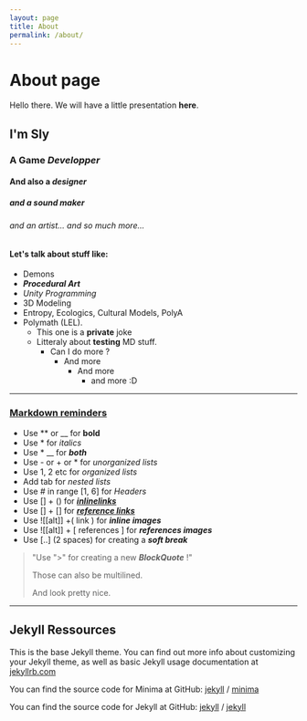 ```yaml
---
layout: page
title: About
permalink: /about/
---
```


# About page

Hello there. We will have a little presentation __here__.

## I'm Sly
### A Game *Developper*
#### And also a *designer*
##### and a sound *maker*
###### and an *artist*... *and so much more...*


#### Let's talk about stuff like:
- Demons
- **_Procedural Art_**
- *Unity Programming*
- 3D Modeling
- Entropy, Ecologics, Cultural Models, PolyA
- Polymath (LEL).
    + This one is a __private__ joke
    + Litteraly about __testing__ MD stuff.
      - Can I do more ?
        - And more
          - And more
            - and more :D 

--- 

### [Markdown reminders][Markdown]

- Use ** or __ for **bold**
- Use * for *italics*
- Use * __ for *__both__*
- Use - or + or * for *unorganized lists*
- Use 1, 2 etc for *organized lists*
- Add tab for *nested lists*
- Use # in range [1, 6] for *Headers*
- Use [] + () for [*__inlinelinks__*](https://www.github.com)
- Use [] + [] for [*__reference links__*][Markdown]
- Use ![[alt]] +( link ) for *__inline images__*
- Use ![[alt]] + [ references ] for *__references images__*
- Use [..] (2 spaces) for creating a *__soft break__*


<!--Yo  -->


> "Use ">" for creating a new *__BlockQuote__* !"
>
> Those can also be multilined.
>
> And look pretty nice.

---


[Github]: https://www.github.com
[Markdown]: https://www.markdowntutorial.com/
[Img]: https://octodex.github.com/images/bannekat.png

## Jekyll Ressources

This is the base Jekyll theme. You can find out more info about customizing your Jekyll theme, as well as basic Jekyll usage documentation at [jekyllrb.com](https://jekyllrb.com/)

You can find the source code for Minima at GitHub:
[jekyll][jekyll-organization] /
[minima](https://github.com/jekyll/minima)

You can find the source code for Jekyll at GitHub:
[jekyll][jekyll-organization] /
[jekyll](https://github.com/jekyll/jekyll)


[jekyll-organization]: https://github.com/jekyll

